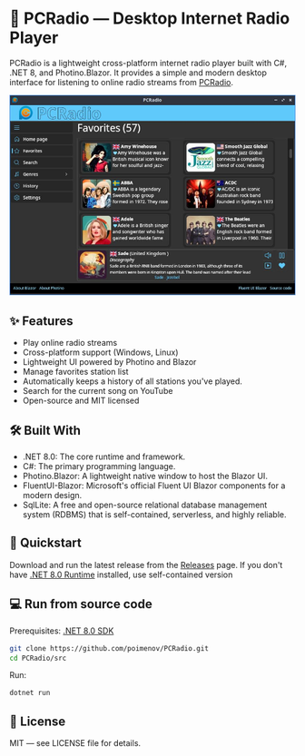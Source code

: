 # 🎵 PCRadio — Desktop Internet Radio Player

PCRadio is a lightweight cross-platform internet radio player built with C#, .NET 8, and Photino.Blazor.
It provides a simple and modern desktop interface for listening to online radio streams from [PCRadio](https://pcradio.ru/).

![Screenshot of the UI](/img/screen.jpg)

## ✨ Features
- Play online radio streams
- Cross-platform support (Windows, Linux)
- Lightweight UI powered by Photino and Blazor
- Manage favorites station list
- Automatically keeps a history of all stations you've played.
- Search for the current song on YouTube
- Open-source and MIT licensed

## 🛠️ Built With
- .NET 8.0: The core runtime and framework.
- C#: The primary programming language.
- Photino.Blazor: A lightweight native window to host the Blazor UI.
- FluentUI-Blazor: Microsoft's official Fluent UI Blazor components for a modern design.
- SqlLite: A free and open-source relational database management system (RDBMS) that is self-contained, serverless, and highly reliable.

## 🚀 Quickstart

Download and run the latest release from the [Releases](https://github.com/poimenov/PCRadio/releases) page. If you don't have [.NET 8.0 Runtime](https://dotnet.microsoft.com/download/dotnet/8.0) installed, use self-contained version

## 💻 Run from source code

Prerequisites:
[.NET 8.0 SDK](https://dotnet.microsoft.com/download/dotnet/8.0)

```bash
git clone https://github.com/poimenov/PCRadio.git
cd PCRadio/src
```

Run:
```bash
dotnet run
```

## 📄 License
MIT — see LICENSE file for details.

